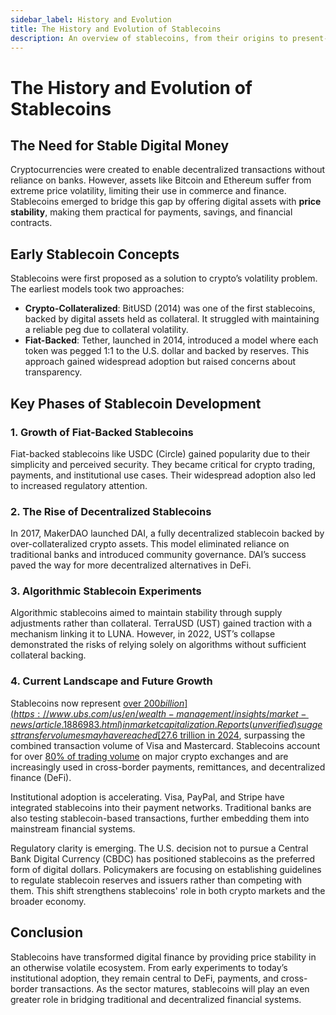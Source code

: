 ```yaml
---
sidebar_label: History and Evolution
title: The History and Evolution of Stablecoins
description: An overview of stablecoins, from their origins to present-day innovations.
---
```


# The History and Evolution of Stablecoins

## The Need for Stable Digital Money

Cryptocurrencies were created to enable decentralized transactions without reliance on banks. However, assets like Bitcoin and Ethereum suffer from extreme price volatility, limiting their use in commerce and finance. Stablecoins emerged to bridge this gap by offering digital assets with **price stability**, making them practical for payments, savings, and financial contracts.

## Early Stablecoin Concepts

Stablecoins were first proposed as a solution to crypto’s volatility problem. The earliest models took two approaches:

- **Crypto-Collateralized**: BitUSD (2014) was one of the first stablecoins, backed by digital assets held as collateral. It struggled with maintaining a reliable peg due to collateral volatility.
- **Fiat-Backed**: Tether, launched in 2014, introduced a model where each token was pegged 1:1 to the U.S. dollar and backed by reserves. This approach gained widespread adoption but raised concerns about transparency.

## Key Phases of Stablecoin Development

### 1. Growth of Fiat-Backed Stablecoins
Fiat-backed stablecoins like USDC (Circle) gained popularity due to their simplicity and perceived security. They became critical for crypto trading, payments, and institutional use cases. Their widespread adoption also led to increased regulatory attention.

### 2. The Rise of Decentralized Stablecoins
In 2017, MakerDAO launched DAI, a fully decentralized stablecoin backed by over-collateralized crypto assets. This model eliminated reliance on traditional banks and introduced community governance. DAI’s success paved the way for more decentralized alternatives in DeFi.

### 3. Algorithmic Stablecoin Experiments
Algorithmic stablecoins aimed to maintain stability through supply adjustments rather than collateral. TerraUSD (UST) gained traction with a mechanism linking it to LUNA. However, in 2022, UST’s collapse demonstrated the risks of relying solely on algorithms without sufficient collateral backing.

### 4. Current Landscape and Future Growth
Stablecoins now represent [over $200 billion](https://www.ubs.com/us/en/wealth-management/insights/market-news/article.1886983.html) in market capitalization. Reports (unverified) suggest transfer volumes may have reached [$27.6 trillion in 2024](https://cryptoslate.com/stablecoins-surpass-visa-and-mastercard-with-27-6-trillion-transfer-volume-in-2024/#:~:text=According%20to%20a%20report%20from,combined%20transaction%20volume%20by%207.68%25.), surpassing the combined transaction volume of Visa and Mastercard. Stablecoins account for over [80% of trading volume](https://www.federalreserve.gov/econres/notes/feds-notes/the-stable-in-stablecoins-20221216.html) on major crypto exchanges and are increasingly used in cross-border payments, remittances, and decentralized finance (DeFi).

Institutional adoption is accelerating. Visa, PayPal, and Stripe have integrated stablecoins into their payment networks. Traditional banks are also testing stablecoin-based transactions, further embedding them into mainstream financial systems.

Regulatory clarity is emerging. The U.S. decision not to pursue a Central Bank Digital Currency (CBDC) has positioned stablecoins as the preferred form of digital dollars. Policymakers are focusing on establishing guidelines to regulate stablecoin reserves and issuers rather than competing with them. This shift strengthens stablecoins' role in both crypto markets and the broader economy.

## Conclusion
Stablecoins have transformed digital finance by providing price stability in an otherwise volatile ecosystem. From early experiments to today’s institutional adoption, they remain central to DeFi, payments, and cross-border transactions. As the sector matures, stablecoins will play an even greater role in bridging traditional and decentralized financial systems.

